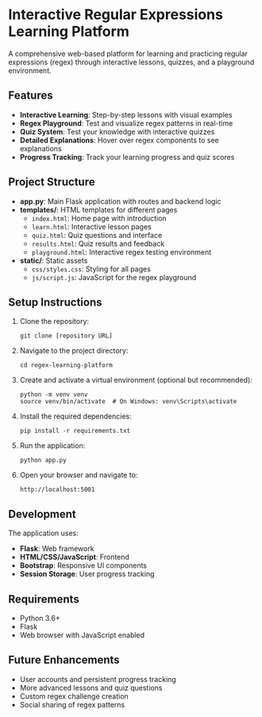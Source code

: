 # Interactive Regular Expressions Learning Platform

A comprehensive web-based platform for learning and practicing regular expressions (regex) through interactive lessons, quizzes, and a playground environment.

## Features

- **Interactive Learning**: Step-by-step lessons with visual examples
- **Regex Playground**: Test and visualize regex patterns in real-time
- **Quiz System**: Test your knowledge with interactive quizzes
- **Detailed Explanations**: Hover over regex components to see explanations
- **Progress Tracking**: Track your learning progress and quiz scores

## Project Structure

- **app.py**: Main Flask application with routes and backend logic
- **templates/**: HTML templates for different pages
  - `index.html`: Home page with introduction
  - `learn.html`: Interactive lesson pages
  - `quiz.html`: Quiz questions and interface
  - `results.html`: Quiz results and feedback
  - `playground.html`: Interactive regex testing environment
- **static/**: Static assets
  - `css/styles.css`: Styling for all pages
  - `js/script.js`: JavaScript for the regex playground

## Setup Instructions

1. Clone the repository:
   ```
   git clone [repository URL]
   ```

2. Navigate to the project directory:
   ```
   cd regex-learning-platform
   ```

3. Create and activate a virtual environment (optional but recommended):
   ```
   python -m venv venv
   source venv/bin/activate  # On Windows: venv\Scripts\activate
   ```

4. Install the required dependencies:
   ```
   pip install -r requirements.txt
   ```

5. Run the application:
   ```
   python app.py
   ```

6. Open your browser and navigate to:
   ```
   http://localhost:5001
   ```

## Development

The application uses:
- **Flask**: Web framework
- **HTML/CSS/JavaScript**: Frontend
- **Bootstrap**: Responsive UI components
- **Session Storage**: User progress tracking

## Requirements

- Python 3.6+
- Flask
- Web browser with JavaScript enabled

## Future Enhancements

- User accounts and persistent progress tracking
- More advanced lessons and quiz questions
- Custom regex challenge creation
- Social sharing of regex patterns
